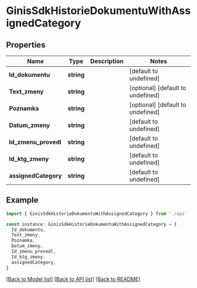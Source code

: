 # GinisSdkHistorieDokumentuWithAssignedCategory

## Properties

| Name                 | Type       | Description | Notes                             |
| -------------------- | ---------- | ----------- | --------------------------------- |
| **Id_dokumentu**     | **string** |             | [default to undefined]            |
| **Text_zmeny**       | **string** |             | [optional] [default to undefined] |
| **Poznamka**         | **string** |             | [optional] [default to undefined] |
| **Datum_zmeny**      | **string** |             | [default to undefined]            |
| **Id_zmenu_provedl** | **string** |             | [default to undefined]            |
| **Id_ktg_zmeny**     | **string** |             | [default to undefined]            |
| **assignedCategory** | **string** |             | [default to undefined]            |

## Example

```typescript
import { GinisSdkHistorieDokumentuWithAssignedCategory } from './api'

const instance: GinisSdkHistorieDokumentuWithAssignedCategory = {
  Id_dokumentu,
  Text_zmeny,
  Poznamka,
  Datum_zmeny,
  Id_zmenu_provedl,
  Id_ktg_zmeny,
  assignedCategory,
}
```

[[Back to Model list]](../README.md#documentation-for-models) [[Back to API list]](../README.md#documentation-for-api-endpoints) [[Back to README]](../README.md)
